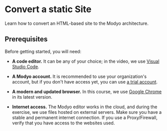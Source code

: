 # Convert a static Site
Learn how to convert an HTML-based site to the Modyo architecture.

## Prerequisites

Before getting started, you will need:

- **A code editor.** It can be any of your choice; in the video, we use [Visual Studio Code](https://code.visualstudio.com/).

- **A Modyo account.** It is recommended to use your organization's account, but if you don't have access yet, you can use [a trial account](https://platform.modyo.cloud/try).

- **A modern and updated browser.** In this course, we use [Google Chrome](https://www.google.com/chrome/) in its latest version.

- **Internet access.** The Modyo editor works in the cloud, and during the exercise, we use files hosted on external servers. Make sure you have a stable and permanent internet connection. If you use a Proxy/Firewall, verify that you have access to the websites used.